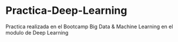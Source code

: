 # Practica-Deep-Learning
Practica realizada en el Bootcamp Big Data &amp; Machine Learning en el modulo de Deep Learning
